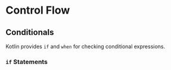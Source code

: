 # Control Flow

## Conditionals
Kotlin provides `if` and `when` for checking conditional expressions.

### `if` Statements
